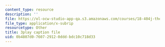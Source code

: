 ```yaml
---
content_type: resource
description: ''
file: https://ol-ocw-studio-app-qa.s3.amazonaws.com/courses/18-404j-theory-of-computation-fall-2020/0b4807d0760729120dddbdc10c718d33_4dFPVJrNLDs.srt
file_type: application/x-subrip
resourcetype: Other
title: 3play caption file
uid: 0b4807d0-7607-2912-0ddd-bdc10c718d33
---
```

